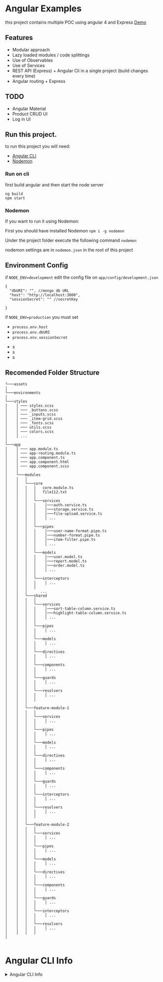 # Angular Examples

this project contains multiple POC using angular 4 and Express
[Demo](https://angular-examples.herokuapp.com/hero/dashboard)

## Features

- Modular approach
- Lazy loaded modules / code splittings
- Use of Observables
- Use of Services
- REST API (Express) + Angular Cli in a single project (build changes every time)
- Angular routing + Express

## TODO

- Angular Material
- Product CRUD UI
- Log in UI

## Run this project.

to run this project you will need:

- [Angular CLI](https://github.com/angular/angular-cli)
- [Nodemon](https://nodemon.io/)

### Run on cli

first build angular and then start the node server

```
ng build
npm start
```

### Nodemon

If you want to run it using Nodemon:

First you should have installed Nodemon
`npm i -g nodemon`

Under the project folder execute the following command
`nodemon`

nodemon settings are in `nodemon.json` in the root of this project

## Environment Config

if `NODE_ENV=development` edit the config file on `app/config/development.json`

```
{
  "dbURI": "", //mongo db URL
  "host": "http://localhost:3000",
  "sessionSecret": "" //secretKey

}
```

if `NODE_ENV=production` you must set

- `process.env.host`
- `process.env.dbURI`
- `process.env.sessionSecret`

* s
* s
* s

## Recomended Folder Structure

```
└───assets
│
└───environments
│
└───styles
│    │ ─── styles.scss
│    │ ─── _buttons.scss
│    │ ─── _inputs.scss
│    │ ─── _item-grid.scss
│    │ ─── _fonts.scss
│    │ ─── utils.scss
│    │ ─── colors.scss
│    │ ...
│
└───app
│    │ ─── app.module.ts
│    │ ─── app-routing.module.ts
│    │ ─── app.component.ts
│    │ ─── app.component.html
│    │ ─── app.component.scss
│    │
│    └───modules
│    │   │
│    │   └───core
│    │   │   │   core.module.ts
│    │   │   │   file112.txt
│    │   │   │
│    │   │   └───services
│    │   │   │    │───auth.service.ts
│    │   │   │    │───storage.service.ts
│    │   │   │    │───file-upload.service.ts
│    │   │   │    │ ...
│    │   │   │
│    │   │   └───pipes
│    │   │   │    │───user-name-format.pipe.ts
│    │   │   │    │───number-format.pipe.ts
│    │   │   │    │───item-filter.pipe.ts
│    │   │   │    │ ...
│    │   │   │
│    │   │   └───models
│    │   │   │    │───user.model.ts
│    │   │   │    │───report.model.ts
│    │   │   │    │───order.model.ts
│    │   │   │    │ ...
│    │   │   │
│    │   │   └───interceptors
│    │   │   │    │ ...
│    │   │   │
│    │   │      ...
│    │   └───shared
│    │   │   │
│    │   │   └───services
│    │   │   │    │───sort-table-column.service.ts
│    │   │   │    │───highlight-table-column.service.ts
│    │   │   │    │ ...
│    │   │   │
│    │   │   └───pipes
│    │   │   │    │ ...
│    │   │   │
│    │   │   └───models
│    │   │   │    │ ...
│    │   │   │
│    │   │   └───directives
│    │   │   │    │ ...
│    │   │   │
│    │   │   └───components
│    │   │   │    │ ...
│    │   │   │
│    │   │   └───guards
│    │   │   │    │ ...
│    │   │   │
│    │   │   └───resolvers
│    │   │   │    │ ...
│    │   │   │
│    │   │
│    │   └───feature-module-1
│    │   │   │
│    │   │   └───services
│    │   │   │    │ ...
│    │   │   │
│    │   │   └───pipes
│    │   │   │    │ ...
│    │   │   │
│    │   │   └───models
│    │   │   │    │ ...
│    │   │   │
│    │   │   └───directives
│    │   │   │    │ ...
│    │   │   │
│    │   │   └───components
│    │   │   │    │ ...
│    │   │   │
│    │   │   └───guards
│    │   │   │    │ ...
│    │   │   │
│    │   │   └───interceptors
│    │   │   │    │ ...
│    │   │   │
│    │   │   └───resolvers
│    │   │   │    │ ...
│    │   │   │
│    │   │
│    │   └───feature-module-2
│    │   │   │
│    │   │   └───services
│    │   │   │    │ ...
│    │   │   │
│    │   │   └───pipes
│    │   │   │    │ ...
│    │   │   │
│    │   │   └───models
│    │   │   │    │ ...
│    │   │   │
│    │   │   └───directives
│    │   │   │    │ ...
│    │   │   │
│    │   │   └───components
│    │   │   │    │ ...
│    │   │   │
│    │   │   └───guards
│    │   │   │    │ ...
│    │   │   │
│    │   │   └───interceptors
│    │   │   │    │ ...
│    │   │   │
│    │   │   └───resolvers
│    │   │   │    │ ...
│    │   │   │
│


```

# Angular CLI Info

<details>
<summary>Angular CLI Info</summary>

This project was generated with [Angular CLI](https://github.com/angular/angular-cli) version 1.1.3.

## Development server

Run `ng serve` for a dev server. Navigate to `http://localhost:4200/`. The app will automatically reload if you change any of the source files.

## Code scaffolding

Run `ng generate component component-name` to generate a new component. You can also use `ng generate directive|pipe|service|class|module`.

## Build

Run `ng build` to build the project. The build artifacts will be stored in the `dist/` directory. Use the `-prod` flag for a production build.

## Running unit tests

Run `ng test` to execute the unit tests via [Karma](https://karma-runner.github.io).

## Running end-to-end tests

Run `ng e2e` to execute the end-to-end tests via [Protractor](http://www.protractortest.org/).
Before running the tests make sure you are serving the app via `ng serve`.

## Further help

To get more help on the Angular CLI use `ng help` or go check out the [Angular CLI README](https://github.com/angular/angular-cli/blob/master/README.md).

</details>
